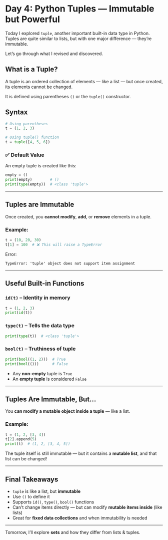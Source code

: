 #  Day 4: Python Tuples — Immutable but Powerful

Today I explored `tuple`, another important built-in data type in Python.  
Tuples are quite similar to lists, but with one major difference — they’re immutable.

Let’s go through what I revised and discovered.



##  What is a Tuple?

A tuple is an ordered collection of elements — like a list — but once created, its elements cannot be changed.

It is defined using parentheses `()` or the `tuple()` constructor.


## Syntax

```python
# Using parentheses
t = (1, 2, 3)

# Using tuple() function
t = tuple([4, 5, 6])
```

### ✅ Default Value

An empty tuple is created like this:

```python
empty = ()
print(empty)        # ()
print(type(empty))  # <class 'tuple'>
```

---

## Tuples are Immutable

Once created, you **cannot modify**, **add**, or **remove** elements in a tuple.

###  Example:

```python
t = (10, 20, 30)
t[1] = 100  # ❌ This will raise a TypeError
```

 Error:
```
TypeError: 'tuple' object does not support item assignment
```

---

##  Useful Built-in Functions

###  `id(t)` – Identity in memory
```python
t = (1, 2, 3)
print(id(t))
```

###  `type(t)` – Tells the data type
```python
print(type(t))  # <class 'tuple'>
```

###  `bool(t)` – Truthiness of tuple
```python
print(bool((1, 2)))  # True
print(bool(()))      # False
```

- Any **non-empty** tuple is `True`
- An **empty tuple** is considered `False`

---

##  Tuples Are Immutable, But…

You **can modify a mutable object inside a tuple** — like a list.

###  Example:

```python
t = (1, 2, [3, 4])
t[2].append(5)
print(t)  # (1, 2, [3, 4, 5])
```

 The tuple itself is still immutable — but it contains a **mutable list**, and that list can be changed!

---

##  Final Takeaways

- `tuple` is like a list, but **immutable**
- Use `()` to define it
- Supports `id()`, `type()`, `bool()` functions
- Can't change items directly — but can modify **mutable items inside** (like lists)
- Great for **fixed data collections** and when immutability is needed

---

Tomorrow, I’ll explore **sets** and how they differ from lists & tuples. 
